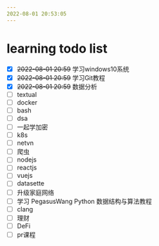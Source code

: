 ```yaml
---
2022-08-01 20:53:05
---
```


# learning todo list

- [x] ~~2022-08-01 20:59~~ 学习windows10系统
- [x] ~~2022-08-01 20:59~~ 学习Git教程
- [x] ~~2022-08-01 20:59~~ 数据分析
- [ ] textual
- [ ] docker
- [ ] bash
- [ ] dsa
- [ ] 一起学加密
- [ ] k8s
- [ ] netvn
- [ ] 爬虫
- [ ] nodejs
- [ ] reactjs 
- [ ] vuejs
- [ ] datasette
- [ ] 升级家庭网络
- [ ] 学习 PegasusWang Python 数据结构与算法教程
- [ ] clang
- [ ] 理财
- [ ] DeFi
- [ ] pr课程
